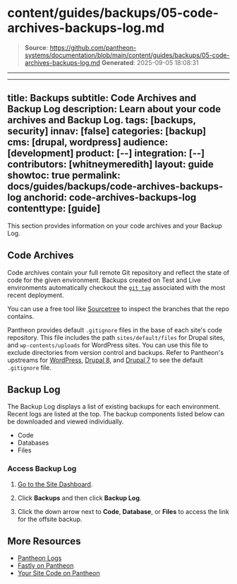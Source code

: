 # content/guides/backups/05-code-archives-backups-log.md

> **Source**: https://github.com/pantheon-systems/documentation/blob/main/content/guides/backups/05-code-archives-backups-log.md
> **Generated**: 2025-09-05 18:08:31

---

---
title: Backups
subtitle: Code Archives and Backup Log
description: Learn about your code archives and Backup Log.
tags: [backups, security]
innav: [false]
categories: [backup]
cms: [drupal, wordpress]
audience: [development]
product: [--]
integration: [--]
contributors: [whitneymeredith]
layout: guide
showtoc: true
permalink: docs/guides/backups/code-archives-backups-log
anchorid: code-archives-backups-log
contenttype: [guide]
---

This section provides information on your code archives and your Backup Log.

## Code Archives

Code archives contain your full remote Git repository and reflect the state of code for the given environment. Backups created on Test and Live environments automatically checkout the [`git tag`](https://git-scm.com/book/en/v2/Git-Basics-Tagging) associated with the most recent deployment.

You can use a free tool like [Sourcetree](https://www.sourcetreeapp.com/) to inspect the branches that the repo contains.

<Alert title="Note" type="info">

Pantheon provides default `.gitignore` files in the base of each site's code repository. This file includes the path `sites/default/files` for Drupal sites, and `wp-contents/uploads` for WordPress sites. You can use this file to exclude directories from version control and backups. Refer to Pantheon's upstreams for [WordPress](https://github.com/pantheon-systems/WordPress/blob/default/.gitignore), [Drupal 8](https://github.com/pantheon-systems/drops-8/blob/master/.gitignore), and [Drupal 7](https://github.com/pantheon-systems/drops-7/blob/master/.gitignore) to see the default `.gitignore` file.

</Alert>

## Backup Log

The Backup Log displays a list of existing backups for each environment. Recent logs are listed at the top. The backup components listed below can be downloaded and viewed individually.

- Code
- Databases
- Files

### Access Backup Log

1. [Go to the Site Dashboard](/guides/account-mgmt/workspace-sites-teams/sites#site-dashboard).

1. Click **Backups** and then click **Backup Log**.

1. Click the down arrow next to **Code**, **Database**, or **Files** to access the link for the offsite backup.

## More Resources

- [Pantheon Logs](/guides/logs-pantheon)
- [Fastly on Pantheon](/guides/fastly-pantheon)
- [Your Site Code on Pantheon](/pantheon-workflow#your-site-code-on-pantheon)